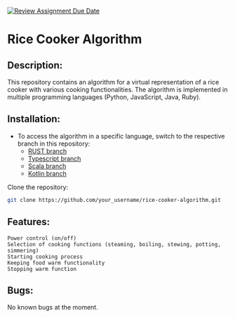 [![Review Assignment Due Date](https://classroom.github.com/assets/deadline-readme-button-24ddc0f5d75046c5622901739e7c5dd533143b0c8e959d652212380cedb1ea36.svg)](https://classroom.github.com/a/PHq8Kfj_)
# Rice Cooker Algorithm

## Description:
This repository contains an algorithm for a virtual representation of a rice cooker with various cooking functionalities. The algorithm is implemented in multiple programming languages (Python, JavaScript, Java, Ruby).

## Installation:
- To access the algorithm in a specific language, switch to the respective branch in this repository:
    - [RUST branch](link_to_RUST_branch_readme)
    - [Typescript branch](link_to_Typescript_branch_readme)
    - [Scala branch](link_to_Scala_branch_readme)
    - [Kotlin branch](https://github.com/hei-school/cc-d2-my-rice-cooker-YlanNaly/tree/feature/kotlin)

Clone the repository:
```bash
git clone https://github.com/your_username/rice-cooker-algorithm.git
```

## Features:

    Power control (on/off)
    Selection of cooking functions (steaming, boiling, stewing, potting, simmering)
    Starting cooking process
    Keeping food warm functionality
    Stopping warm function

## Bugs:

No known bugs at the moment.
